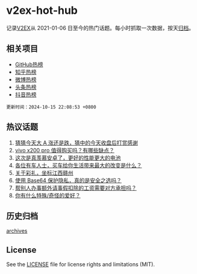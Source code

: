 # v2ex-hot-hub

 记录[V2EX](https://www.v2ex.com/)从 2021-01-06 日至今的热门话题。每小时抓取一次数据，按天[归档](archives)。
 
 ## 相关项目

- [GitHub热榜](https://github.com/lonnyzhang423/github-hot-hub)
- [知乎热榜](https://github.com/lonnyzhang423/zhihu-hot-hub)
- [微博热榜](https://github.com/lonnyzhang423/weibo-hot-hub)
- [头条热榜](https://github.com/lonnyzhang423/toutiao-hot-hub)
- [抖音热榜](https://github.com/lonnyzhang423/douyin-hot-hub)


 `更新时间：2024-10-15 22:08:53 +0800`

## 热议话题

1. [猜猜今天大 A 涨还是跌，猜中的今天收盘后打赏感谢](https://www.v2ex.com/t/1080305)
1. [vivo x200 pro 值得购买吗？有哪些缺点？](https://www.v2ex.com/t/1080324)
1. [这次是真羡慕安卓了，更好的性能更大的电池](https://www.v2ex.com/t/1080262)
1. [各位有车人士，买车给你生活带来最大的改变是什么？](https://www.v2ex.com/t/1080467)
1. [关于彩礼，坐标江西赣州](https://www.v2ex.com/t/1080514)
1. [使用 Base64 保护隐私，真的是安全之选吗？](https://www.v2ex.com/t/1080435)
1. [帮别人办事额外请事假扣除的工资需要对方承担吗？](https://www.v2ex.com/t/1080291)
1. [你有什么特殊/奇怪的爱好？](https://www.v2ex.com/t/1080471)

## 历史归档

[archives](archives)

## License

See the [LICENSE](LICENSE) file for license rights and limitations (MIT).
